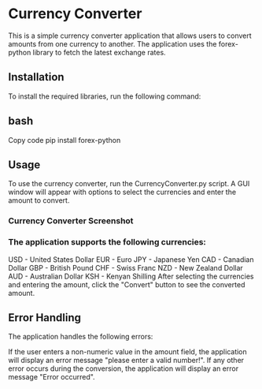 
# Currency Converter
This is a simple currency converter application that allows users to convert amounts from one currency to another. The application uses the forex-python library to fetch the latest exchange rates.

## Installation
To install the required libraries, run the following command:

## bash
Copy code
pip install forex-python
## Usage
To use the currency converter, run the CurrencyConverter.py script. A GUI window will appear with options to select the currencies and enter the amount to convert.

### Currency Converter Screenshot


### The application supports the following currencies:

USD - United States Dollar
EUR - Euro
JPY - Japanese Yen
CAD - Canadian Dollar
GBP - British Pound
CHF - Swiss Franc
NZD - New Zealand Dollar
AUD - Australian Dollar
KSH - Kenyan Shilling
After selecting the currencies and entering the amount, click the "Convert" button to see the converted amount.

## Error Handling
The application handles the following errors:

If the user enters a non-numeric value in the amount field, the application will display an error message "please enter a valid number!".
If any other error occurs during the conversion, the application will display an error message "Error occurred".

